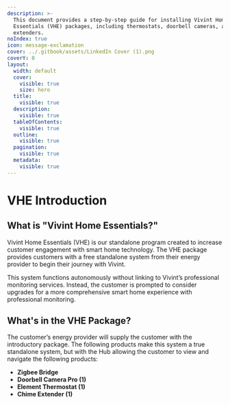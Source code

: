 ```yaml
---
description: >-
  This document provides a step-by-step guide for installing Vivint Home
  Essentials (VHE) packages, including thermostats, doorbell cameras, and Wi-Fi
  extenders.
noIndex: true
icon: message-exclamation
cover: ../.gitbook/assets/LinkedIn Cover (1).png
coverY: 0
layout:
  width: default
  cover:
    visible: true
    size: hero
  title:
    visible: true
  description:
    visible: true
  tableOfContents:
    visible: true
  outline:
    visible: true
  pagination:
    visible: true
  metadata:
    visible: true
---
```


# VHE Introduction

## What is "Vivint Home Essentials?"

Vivint Home Essentials (VHE) is our standalone program created to increase customer engagement with smart home technology. The VHE package provides customers with a free standalone system from their energy provider to begin their journey with Vivint.

This system functions autonomously without linking to Vivint’s professional monitoring services. Instead, the customer is prompted to consider upgrades for a more comprehensive smart home experience with professional monitoring.

## What's in the VHE Package?

The customer’s energy provider will supply the customer with the introductory package. The following products make this system a true standalone system, but with the Hub allowing the customer to view and navigate the following products:

* **Zigbee Bridge**
* **Doorbell Camera Pro (1)**
* **Element Thermostat (1)**
* **Chime Extender (1)**
